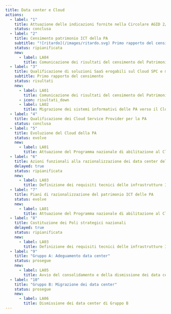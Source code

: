 ```yaml
---
title: Data center e Cloud
actions:
  - label: "1"
    title: Attuazione delle indicazioni fornite nella Circolare AGID 2/2016
    status: conclusa
  - label: "2"
    title: Censimento patrimonio ICT della PA
    subtitle: "![ritardo](/images/ritardo.svg) Primo rapporto del censimento"
    status: ripianificata
    new:
      - label: LA04
        title: Comunicazione dei risultati del censimento del Patrimonio ICT
  - label: "3"
    title: Qualificazione di soluzioni SaaS erogabili sul Cloud SPC e modalità di procurement
    subtitle: Primo rapporto del censimento
    status: risultati
    new:
      - label: LA01
        title: Comunicazione dei risultati del censimento del Patrimonio ICT
      - icon: risultati_down
      - label: LA02
        title: Migrazione dei sistemi informativi delle PA verso il Cloud 
  - label: "4"
    title: Qualificazione dei Cloud Service Provider per la PA
    status: conclusa
  - label: "5"
    title: Evoluzione del Cloud della PA
    status: evolve
    new:
      - label: LA01
        title: Attuazione del Programma nazionale di abilitazione al Cloud della PA
  - label: "6"
    title: Azioni funzionali alla razionalizzazione dei data center della PA
    delayed: true
    status: ripianificata
    new:
      - label: LA03
        title: Definizione dei requisiti tecnici delle infrastrutture IT
  - label: "7"
    title: Piani di razionalizzazione del patrimonio ICT delle PA
    status: evolve
    new:
      - label: LA01
        title: Attuazione del Programma nazionale di abilitazione al Cloud della PA
  - label: "8"
    title: Costituzione dei Poli strategici nazionali
    delayed: true
    status: ripianificata
    new:
      - label: LA03
        title: Definizione dei requisiti tecnici delle infrastrutture IT
  - label: "9"
    title: "Gruppo A: Adeguamento data center"
    status: prosegue
    new:
      - label: LA05
        title: Avvio del consolidamento e della dismissione dei data center di Gruppo A
  - label: "10"
    title: "Gruppo B: Migrazione dei data center"
    status: prosegue
    new:
      - label: LA06
        title: Dismissione dei data center di Gruppo B
---
```


